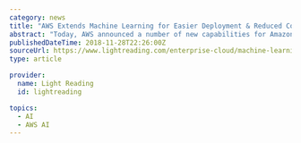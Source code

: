 ```yaml
---
category: news
title: "AWS Extends Machine Learning for Easier Deployment & Reduced Cost"
abstract: "Today, AWS announced a number of new capabilities for Amazon SageMaker. Dubbed \"America's Un-carrier,\" T-Mobile is a leading wireless services, products, and service innovation provider. “The AI at T-Mobile team is integrating AI and machine learning ..."
publishedDateTime: 2018-11-28T22:26:00Z
sourceUrl: https://www.lightreading.com/enterprise-cloud/machine-learning-and-ai/aws-extends-machine-learning-for-easier-deployment-and-reduced-cost-/d/d-id/747881
type: article

provider:
  name: Light Reading
  id: lightreading

topics:
  - AI
  - AWS AI
---
```

